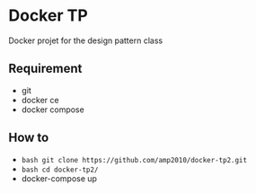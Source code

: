 # Docker TP
Docker projet for the design pattern class

## Requirement
  - git
  - docker ce
  - docker compose

## How to
  -
    ```bash git clone https://github.com/amp2010/docker-tp2.git ```
  - 
    ```bash cd docker-tp2/ ```
  - docker-compose up

